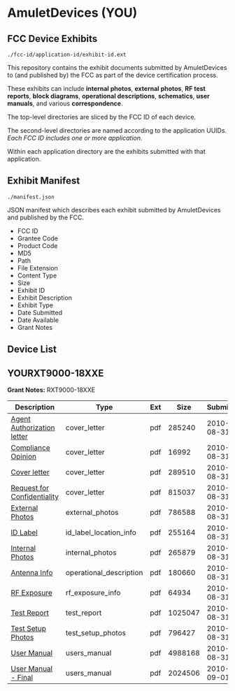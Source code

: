 # AmuletDevices (YOU)
## FCC Device Exhibits

```
./fcc-id/application-id/exhibit-id.ext
```

This repository contains the exhibit documents submitted by AmuletDevices to (and published by) the FCC as part of the device certification process.

These exhibits can include **internal photos**, **external photos**, **RF test reports**, **block diagrams**, **operational descriptions**, **schematics**, **user manuals**, and various **correspondence**.

The top-level directories are sliced by the FCC ID of each device.

The second-level directories are named according to the application UUIDs. *Each FCC ID includes one or more application.*

Within each application directory are the exhibits submitted with that application. 

## Exhibit Manifest

```
./manifest.json
```

JSON manifest which describes each exhibit submitted by AmuletDevices and published by the FCC.

- FCC ID
- Grantee Code
- Product Code
- MD5
- Path
- File Extension
- Content Type
- Size
- Exhibit ID
- Exhibit Description
- Exhibit Type
- Date Submitted
- Date Available
- Grant Notes

## Device List
## YOURXT9000-18XXE
**Grant Notes:** RXT9000-18XXE

| Description | Type | Ext | Size | Submitted | Available |
| ----------- | ---- | --- | ---- | --------- | --------- |
| [Agent Authorization letter](YOURXT9000-18XXE/40cccd13efc2e7121b7dc51b2c7ecab3/1335664.pdf) | cover_letter | pdf | 285240 | 2010-08-31 | 2010-08-31 |
| [Compliance Opinion](YOURXT9000-18XXE/40cccd13efc2e7121b7dc51b2c7ecab3/1335667.pdf) | cover_letter | pdf | 16992 | 2010-08-31 | 2010-08-31 |
| [Cover letter](YOURXT9000-18XXE/40cccd13efc2e7121b7dc51b2c7ecab3/1335668.pdf) | cover_letter | pdf | 289510 | 2010-08-31 | 2010-08-31 |
| [Request for Confidentiality](YOURXT9000-18XXE/40cccd13efc2e7121b7dc51b2c7ecab3/1335675.pdf) | cover_letter | pdf | 815037 | 2010-08-31 | 2010-08-31 |
| [External Photos](YOURXT9000-18XXE/40cccd13efc2e7121b7dc51b2c7ecab3/1335669.pdf) | external_photos | pdf | 786588 | 2010-08-31 | 2010-08-31 |
| [ID Label](YOURXT9000-18XXE/40cccd13efc2e7121b7dc51b2c7ecab3/1335670.pdf) | id_label_location_info | pdf | 255164 | 2010-08-31 | 2010-08-31 |
| [Internal Photos](YOURXT9000-18XXE/40cccd13efc2e7121b7dc51b2c7ecab3/1335672.pdf) | internal_photos | pdf | 265879 | 2010-08-31 | 2010-08-31 |
| [Antenna Info](YOURXT9000-18XXE/40cccd13efc2e7121b7dc51b2c7ecab3/1335666.pdf) | operational_description | pdf | 180660 | 2010-08-31 | 2010-08-31 |
| [RF Exposure](YOURXT9000-18XXE/40cccd13efc2e7121b7dc51b2c7ecab3/1335676.pdf) | rf_exposure_info | pdf | 64934 | 2010-08-31 | 2010-08-31 |
| [Test Report](YOURXT9000-18XXE/40cccd13efc2e7121b7dc51b2c7ecab3/1335674.pdf) | test_report | pdf | 1025047 | 2010-08-31 | 2010-08-31 |
| [Test Setup Photos](YOURXT9000-18XXE/40cccd13efc2e7121b7dc51b2c7ecab3/1335678.pdf) | test_setup_photos | pdf | 796427 | 2010-08-31 | 2010-08-31 |
| [User Manual](YOURXT9000-18XXE/40cccd13efc2e7121b7dc51b2c7ecab3/1335665.pdf) | users_manual | pdf | 4988168 | 2010-08-31 | 2010-08-31 |
| [User Manual - Final](YOURXT9000-18XXE/40cccd13efc2e7121b7dc51b2c7ecab3/1336604.pdf) | users_manual | pdf | 2024506 | 2010-09-01 | 2010-08-31 |

